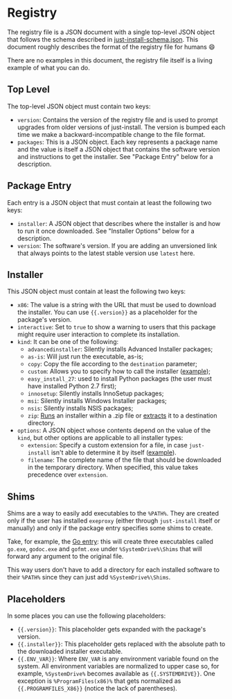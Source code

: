 Registry
========

The registry file is a JSON document with a single top-level JSON object that follows the schema
described in [just-install-schema.json](just-install-schema.json). This document roughly describes
the format of the registry file for humans :smile:

There are no examples in this document, the registry file itself is a living example of what you can
do.


## Top Level

The top-level JSON object must contain two keys:

* `version`: Contains the version of the registry file and is used to prompt upgrades from older
  versions of just-install. The version is bumped each time we make a backward-incompatible change
  to the file format.
* `packages`: This is a JSON object. Each key represents a package name and the value is itself a
  JSON object that contains the software version and instructions to get the installer. See "Package
  Entry" below for a description.


## Package Entry

Each entry is a JSON object that must contain at least the following two keys:

* `installer`: A JSON object that describes where the installer is and how to run it once
  downloaded. See "Installer Options" below for a description.
* `version`: The software's version. If you are adding an unversioned link that always points to the
  latest stable version use `latest` here.


## Installer

This JSON object must contain at least the following two keys:

* `x86`: The value is a string with the URL that must be used to download the installer. You can use
  `{{.version}}` as a placeholder for the package's version.
* `interactive`: Set to `true` to show a warning to users that this package might require user
  interaction to complete its installation.
* `kind`: It can be one of the following:
  - `advancedinstaller`: Silently installs Advanced Installer packages;
  - `as-is`: Will just run the executable, as-is;
  - `copy`: Copy the file according to the `destination` parameter;
  - `custom`: Allows you to specify how to call the installer
    ([example](https://github.com/lvillani/just-install/blob/18876192c5ed7f24a3acaa34524d3680ec17da3e/just-install.json#L79-L101));
  - `easy_install_27`: used to install Python packages (the user must have
    installed Python 2.7 first);
  - `innosetup`: Silently installs InnoSetup packages;
  - `msi`: Silently installs Windows Installer packages;
  - `nsis`: Silently installs NSIS packages;
  - `zip`: [Runs](https://github.com/lvillani/just-install/blob/18876192c5ed7f24a3acaa34524d3680ec17da3e/just-install.json#L66-L78)
    an installer within a .zip file or [extracts](https://github.com/just-install/just-install/blob/18876192c5ed7f24a3acaa34524d3680ec17da3e/just-install.json#L216-L231)
    it to a destination directory.
* `options`: A JSON object whose contents depend on the value of the `kind`, but other options are
  applicable to all installer types:
  - `extension`: Specify a custom extension for a file, in case `just-install` isn't able to
    determine it by itself ([example](https://github.com/just-install/just-install/blob/0a90135b8aaa4bdae65c63949673e57eed049294/just-install.json#L195-L208)).
  - `filename`: The complete name of the file that should be downloaded in the temporary
    directory. When specified, this value takes precedence over `extension`.

## Shims

Shims are a way to easily add executables to the `%PATH%`. They are created only if the user has
installed `exeproxy` (either through `just-install` itself or manually) and only if the package
entry specifies some shims to create.

Take, for example, the
[Go entry](https://github.com/just-install/just-install/blob/18876192c5ed7f24a3acaa34524d3680ec17da3e/just-install.json#L336-L350):
this will create three executables called `go.exe`, `godoc.exe` and `gofmt.exe`
under `%SystemDrive%\Shims` that will forward any argument to the original file.

This way users don't have to add a directory for each installed software to their `%PATH%` since
they can just add `%SystemDrive%\Shims`.


## Placeholders

In some places you can use the following placeholders:

* `{{.version}}`: This placeholder gets expanded with the package's version.
* `{{.installer}}`: This placeholder gets replaced with the absolute path to the downloaded
  installer executable.
* `{{.ENV_VAR}}`: Where `ENV_VAR` is any environment variable found on the system. All environment
  variables are normalized to upper case so, for example, `%SystemDrive%` becomes available as
  `{{.SYSTEMDRIVE}}`. One exception is `%ProgramFiles(x86)%` that gets normalized as
  `{{.PROGRAMFILES_X86}}` (notice the lack of parentheses).
